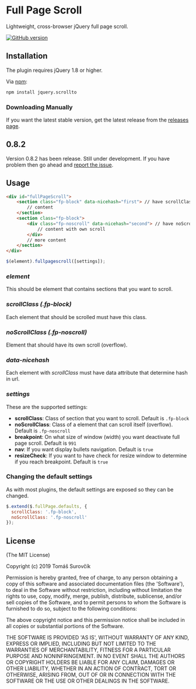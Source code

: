 # Full Page Scroll

Lightweight, cross-browser jQuery full page scroll.

[![GitHub version](https://badge.fury.io/gh/madterus%2FfullPageScroll.svg)](https://badge.fury.io/gh/madterus%2FfullPageScroll)

## Installation
The plugin requires jQuery 1.8 or higher.

Via [npm](https://www.npmjs.com/package/jquery.scrollto):
```bash
npm install jquery.scrollto
```

### Downloading Manually

If you want the latest stable version, get the latest release from the [releases page](https://github.com/madterus/fullPageScroll/releases).

## 0.8.2

Version 0.8.2 has been release.
Still under development.
If you have problem then go ahead and [report the issue](https://github.com/madterus/fullPageScroll/issues/new).

## Usage
```html
<div id="fullPageScroll">
    <section class="fp-block" data-nicehash="first"> // have scrollClass
        // content
    </section>
    <section class="fp-block">
        <div class="fp-noscroll" data-nicehash="second"> // have noScrollClass
            // content with own scroll
        </div>
        // more content
    </section>
</div>
```

```js
$(element).fullpagescroll([settings]);
```

### _element_

This should be element that contains sections that you want to scroll.

### _scrollClass (.fp-block)_

Each element that should be scrolled must have this class.

### _noScrollClass (.fp-noscroll)_

Element that should have its own scroll (overflow).

### _data-nicehash_

Each element with _scrollClass_ must have data attribute that determine hash in url.


### _settings_

These are the supported settings:
 * __scrollClass__: Class of section that you want to scroll. Default is `.fp-block`
 * __noScrollClass__: Class of a element that can scroll itself (overflow). Default is `.fp-noscroll`
 * __breakpoint__: On what size of window (width) you want deactivate full page scroll. Default is `991`
 * __nav__: If you want display bullets navigation. Default is `true`
 * __resizeCheck__: If you want to have check for resize window to determine if you reach breakpoint. Default is `true`


### Changing the default settings

As with most plugins, the default settings are exposed so they can be changed.
```js
$.extend($.fullPage.defaults, {
  scrollClass: '.fp-block',
  noScrollClass: '.fp-noscroll'
});
```

## License

(The MIT License)

Copyright (c) 2019 Tomáš Surovčík

Permission is hereby granted, free of charge, to any person obtaining
a copy of this software and associated documentation files (the
'Software'), to deal in the Software without restriction, including
without limitation the rights to use, copy, modify, merge, publish,
distribute, sublicense, and/or sell copies of the Software, and to
permit persons to whom the Software is furnished to do so, subject to
the following conditions:

The above copyright notice and this permission notice shall be
included in all copies or substantial portions of the Software.

THE SOFTWARE IS PROVIDED 'AS IS', WITHOUT WARRANTY OF ANY KIND,
EXPRESS OR IMPLIED, INCLUDING BUT NOT LIMITED TO THE WARRANTIES OF
MERCHANTABILITY, FITNESS FOR A PARTICULAR PURPOSE AND NONINFRINGEMENT.
IN NO EVENT SHALL THE AUTHORS OR COPYRIGHT HOLDERS BE LIABLE FOR ANY
CLAIM, DAMAGES OR OTHER LIABILITY, WHETHER IN AN ACTION OF CONTRACT,
TORT OR OTHERWISE, ARISING FROM, OUT OF OR IN CONNECTION WITH THE
SOFTWARE OR THE USE OR OTHER DEALINGS IN THE SOFTWARE.